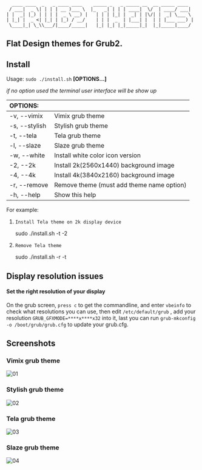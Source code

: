 ```
  ____ ____  _   _ ____ ____    _____ _   _ _____ __  __ _____ ____
 / ___|  _ \| | | | __ )___ \  |_   _| | | | ____|  \/  | ____/ ___|
| |  _| |_) | | | |  _ \ __) |   | | | |_| |  _| | |\/| |  _| \___ \
| |_| |  _ <| |_| | |_) / __/    | | |  _  | |___| |  | | |___ ___) |
 \____|_| \_\\___/|____/_____|   |_| |_| |_|_____|_|  |_|_____|____/

```

## Flat Design themes for Grub2.

## Install

Usage:  `sudo ./install.sh`  **[OPTIONS...]**

*if no option used the terminal user interface will be show up*

|  OPTIONS:      | |
|:---------------|:-------------|
| -v, --vimix    | Vimix grub theme |
| -s, --stylish  | Stylish grub theme |
| -t, --tela     | Tela grub theme |
| -l, --slaze    | Slaze grub theme |
| -w, --white    | Install white color icon version |
| -2, --2k       | Install 2k(2560x1440) background image |
| -4, --4k       | Install 4k(3840x2160) background image |
| -r, --remove   | Remove theme (must add theme name option) |
| -h, --help     | Show this help |

For example:
1. `Install Tela theme on 2k display device`

    sudo ./install.sh -t -2

2. `Remove Tela theme`

    sudo ./install.sh -r -t

## Display resolution issues
#### Set the right resolution of your display
On the grub screen, `press c` to get the commandline,
and enter `vbeinfo` to check what resolutions you can use,
then edit `/etc/default/grub` , add your resolution `GRUB_GFXMODE=****x****x32` into it,
last you can run `grub-mkconfig -o /boot/grub/grub.cfg` to update your grub.cfg.

## Screenshots

### Vimix grub theme

![01](https://github.com/vinceliuice/grub2-themes/blob/master/screenshots/grub-theme-vimix.jpg?raw=true)

### Stylish grub theme

![02](https://github.com/vinceliuice/grub2-themes/blob/master/screenshots/grub-theme-stylish.jpg?raw=true)

### Tela grub theme

![03](https://github.com/vinceliuice/grub2-themes/blob/master/screenshots/grub-theme-tela.jpg?raw=true)

### Slaze grub theme

![04](https://github.com/vinceliuice/grub2-themes/blob/master/screenshots/grub-theme-slaze.jpg?raw=true)

